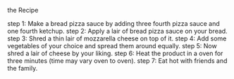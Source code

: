 the Recipe

step 1: Make a bread pizza sauce by adding three fourth pizza sauce and one fourth ketchup.
step 2: Apply a lair of bread pizza sauce on your bread.
step 3: Shred a thin lair of mozzarella cheese on top of it.
step 4: Add some vegetables of your choice and spread them around equally.
step 5: Now shred a lair of cheese by your liking. 
step 6: Heat the product in a oven for three minutes (time may vary oven to oven).
step 7: Eat hot with friends and the family.